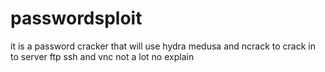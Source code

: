 # passwordsploit
it is a password cracker that will use hydra medusa and ncrack to crack in to server ftp ssh and vnc
not a lot no explain
